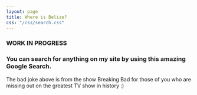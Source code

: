 ```yaml
---
layout: page
title: Where is Belize?
css: "/css/search.css"
---
```


### WORK IN PROGRESS
### You can search for anything on my site by using this amazing Google Search.

The bad joke above is from the show Breaking Bad for those of you who are missing out on the greatest TV show in history :) 
<div id="google-custom-search">
<script>
  (function() {
    var cx = '009517046853117480455:fxmchtmrc30';
    var gcse = document.createElement('script');
    gcse.type = 'text/javascript';
    gcse.async = true;
    gcse.src = (document.location.protocol == 'https:' ? 'https:' : 'http:') +
        '//www.google.com/cse/cse.js?cx=' + cx;
    var s = document.getElementsByTagName('script')[0];
    s.parentNode.insertBefore(gcse, s);
  })();
</script>
<gcse:searchbox></gcse:searchbox>
<gcse:searchresults></gcse:searchresults>
</div>
